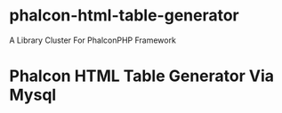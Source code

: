 # phalcon-html-table-generator
A Library Cluster For PhalconPHP Framework 

<h1>Phalcon HTML Table Generator Via Mysql</h1>

